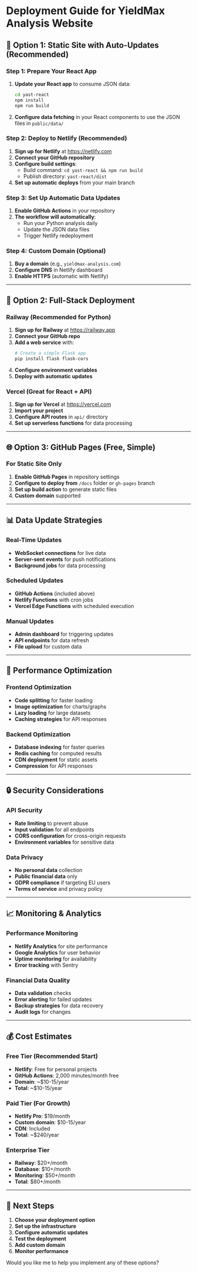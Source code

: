 # Deployment Guide for YieldMax Analysis Website

## 🚀 Option 1: Static Site with Auto-Updates (Recommended)

### Step 1: Prepare Your React App

1. **Update your React app** to consume JSON data:
   ```bash
   cd yast-react
   npm install
   npm run build
   ```

2. **Configure data fetching** in your React components to use the JSON files in `public/data/`

### Step 2: Deploy to Netlify (Recommended)

1. **Sign up for Netlify** at https://netlify.com
2. **Connect your GitHub repository**
3. **Configure build settings**:
   - Build command: `cd yast-react && npm run build`
   - Publish directory: `yast-react/dist`
4. **Set up automatic deploys** from your main branch

### Step 3: Set Up Automatic Data Updates

1. **Enable GitHub Actions** in your repository
2. **The workflow will automatically**:
   - Run your Python analysis daily
   - Update the JSON data files
   - Trigger Netlify redeployment

### Step 4: Custom Domain (Optional)

1. **Buy a domain** (e.g., `yieldmax-analysis.com`)
2. **Configure DNS** in Netlify dashboard
3. **Enable HTTPS** (automatic with Netlify)

---

## 🔧 Option 2: Full-Stack Deployment

### Railway (Recommended for Python)

1. **Sign up for Railway** at https://railway.app
2. **Connect your GitHub repo**
3. **Add a web service** with:
   ```bash
   # Create a simple Flask app
   pip install flask flask-cors
   ```
4. **Configure environment variables**
5. **Deploy with automatic updates**

### Vercel (Great for React + API)

1. **Sign up for Vercel** at https://vercel.com
2. **Import your project**
3. **Configure API routes** in `api/` directory
4. **Set up serverless functions** for data processing

---

## 🌐 Option 3: GitHub Pages (Free, Simple)

### For Static Site Only

1. **Enable GitHub Pages** in repository settings
2. **Configure to deploy from** `/docs` folder or `gh-pages` branch
3. **Set up build action** to generate static files
4. **Custom domain** supported

---

## 📊 Data Update Strategies

### Real-Time Updates
- **WebSocket connections** for live data
- **Server-sent events** for push notifications
- **Background jobs** for data processing

### Scheduled Updates
- **GitHub Actions** (included above)
- **Netlify Functions** with cron jobs
- **Vercel Edge Functions** with scheduled execution

### Manual Updates
- **Admin dashboard** for triggering updates
- **API endpoints** for data refresh
- **File upload** for custom data

---

## 🎯 Performance Optimization

### Frontend Optimization
- **Code splitting** for faster loading
- **Image optimization** for charts/graphs
- **Lazy loading** for large datasets
- **Caching strategies** for API responses

### Backend Optimization
- **Database indexing** for faster queries
- **Redis caching** for computed results
- **CDN deployment** for static assets
- **Compression** for API responses

---

## 🔒 Security Considerations

### API Security
- **Rate limiting** to prevent abuse
- **Input validation** for all endpoints
- **CORS configuration** for cross-origin requests
- **Environment variables** for sensitive data

### Data Privacy
- **No personal data** collection
- **Public financial data** only
- **GDPR compliance** if targeting EU users
- **Terms of service** and privacy policy

---

## 📈 Monitoring & Analytics

### Performance Monitoring
- **Netlify Analytics** for site performance
- **Google Analytics** for user behavior
- **Uptime monitoring** for availability
- **Error tracking** with Sentry

### Financial Data Quality
- **Data validation** checks
- **Error alerting** for failed updates
- **Backup strategies** for data recovery
- **Audit logs** for changes

---

## 💰 Cost Estimates

### Free Tier (Recommended Start)
- **Netlify**: Free for personal projects
- **GitHub Actions**: 2,000 minutes/month free
- **Domain**: ~$10-15/year
- **Total**: ~$10-15/year

### Paid Tier (For Growth)
- **Netlify Pro**: $19/month
- **Custom domain**: $10-15/year
- **CDN**: Included
- **Total**: ~$240/year

### Enterprise Tier
- **Railway**: $20+/month
- **Database**: $10+/month
- **Monitoring**: $50+/month
- **Total**: $80+/month

---

## 🎉 Next Steps

1. **Choose your deployment option**
2. **Set up the infrastructure**
3. **Configure automatic updates**
4. **Test the deployment**
5. **Add custom domain**
6. **Monitor performance**

Would you like me to help you implement any of these options?
